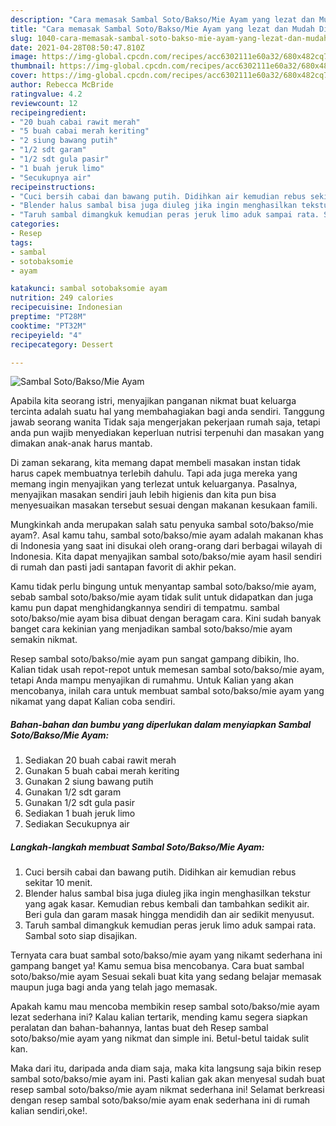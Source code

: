 ```yaml
---
description: "Cara memasak Sambal Soto/Bakso/Mie Ayam yang lezat dan Mudah Dibuat"
title: "Cara memasak Sambal Soto/Bakso/Mie Ayam yang lezat dan Mudah Dibuat"
slug: 1040-cara-memasak-sambal-soto-bakso-mie-ayam-yang-lezat-dan-mudah-dibuat
date: 2021-04-28T08:50:47.810Z
image: https://img-global.cpcdn.com/recipes/acc6302111e60a32/680x482cq70/sambal-sotobaksomie-ayam-foto-resep-utama.jpg
thumbnail: https://img-global.cpcdn.com/recipes/acc6302111e60a32/680x482cq70/sambal-sotobaksomie-ayam-foto-resep-utama.jpg
cover: https://img-global.cpcdn.com/recipes/acc6302111e60a32/680x482cq70/sambal-sotobaksomie-ayam-foto-resep-utama.jpg
author: Rebecca McBride
ratingvalue: 4.2
reviewcount: 12
recipeingredient:
- "20 buah cabai rawit merah"
- "5 buah cabai merah keriting"
- "2 siung bawang putih"
- "1/2 sdt garam"
- "1/2 sdt gula pasir"
- "1 buah jeruk limo"
- "Secukupnya air"
recipeinstructions:
- "Cuci bersih cabai dan bawang putih. Didihkan air kemudian rebus sekitar 10 menit."
- "Blender halus sambal bisa juga diuleg jika ingin menghasilkan tekstur yang agak kasar. Kemudian rebus kembali dan tambahkan sedikit air. Beri gula dan garam masak hingga mendidih dan air sedikit menyusut."
- "Taruh sambal dimangkuk kemudian peras jeruk limo aduk sampai rata. Sambal soto siap disajikan."
categories:
- Resep
tags:
- sambal
- sotobaksomie
- ayam

katakunci: sambal sotobaksomie ayam 
nutrition: 249 calories
recipecuisine: Indonesian
preptime: "PT28M"
cooktime: "PT32M"
recipeyield: "4"
recipecategory: Dessert

---
```



![Sambal Soto/Bakso/Mie Ayam](https://img-global.cpcdn.com/recipes/acc6302111e60a32/680x482cq70/sambal-sotobaksomie-ayam-foto-resep-utama.jpg)

Apabila kita seorang istri, menyajikan panganan nikmat buat keluarga tercinta adalah suatu hal yang membahagiakan bagi anda sendiri. Tanggung jawab seorang  wanita Tidak saja mengerjakan pekerjaan rumah saja, tetapi anda pun wajib menyediakan keperluan nutrisi terpenuhi dan masakan yang dimakan anak-anak harus mantab.

Di zaman  sekarang, kita memang dapat membeli masakan instan tidak harus capek membuatnya terlebih dahulu. Tapi ada juga mereka yang memang ingin menyajikan yang terlezat untuk keluarganya. Pasalnya, menyajikan masakan sendiri jauh lebih higienis dan kita pun bisa menyesuaikan masakan tersebut sesuai dengan makanan kesukaan famili. 



Mungkinkah anda merupakan salah satu penyuka sambal soto/bakso/mie ayam?. Asal kamu tahu, sambal soto/bakso/mie ayam adalah makanan khas di Indonesia yang saat ini disukai oleh orang-orang dari berbagai wilayah di Indonesia. Kita dapat menyajikan sambal soto/bakso/mie ayam hasil sendiri di rumah dan pasti jadi santapan favorit di akhir pekan.

Kamu tidak perlu bingung untuk menyantap sambal soto/bakso/mie ayam, sebab sambal soto/bakso/mie ayam tidak sulit untuk didapatkan dan juga kamu pun dapat menghidangkannya sendiri di tempatmu. sambal soto/bakso/mie ayam bisa dibuat dengan beragam cara. Kini sudah banyak banget cara kekinian yang menjadikan sambal soto/bakso/mie ayam semakin nikmat.

Resep sambal soto/bakso/mie ayam pun sangat gampang dibikin, lho. Kalian tidak usah repot-repot untuk memesan sambal soto/bakso/mie ayam, tetapi Anda mampu menyajikan di rumahmu. Untuk Kalian yang akan mencobanya, inilah cara untuk membuat sambal soto/bakso/mie ayam yang nikamat yang dapat Kalian coba sendiri.

<!--inarticleads1-->

##### Bahan-bahan dan bumbu yang diperlukan dalam menyiapkan Sambal Soto/Bakso/Mie Ayam:

1. Sediakan 20 buah cabai rawit merah
1. Gunakan 5 buah cabai merah keriting
1. Gunakan 2 siung bawang putih
1. Gunakan 1/2 sdt garam
1. Gunakan 1/2 sdt gula pasir
1. Sediakan 1 buah jeruk limo
1. Sediakan Secukupnya air




<!--inarticleads2-->

##### Langkah-langkah membuat Sambal Soto/Bakso/Mie Ayam:

1. Cuci bersih cabai dan bawang putih. Didihkan air kemudian rebus sekitar 10 menit.
1. Blender halus sambal bisa juga diuleg jika ingin menghasilkan tekstur yang agak kasar. Kemudian rebus kembali dan tambahkan sedikit air. Beri gula dan garam masak hingga mendidih dan air sedikit menyusut.
1. Taruh sambal dimangkuk kemudian peras jeruk limo aduk sampai rata. Sambal soto siap disajikan.




Ternyata cara buat sambal soto/bakso/mie ayam yang nikamt sederhana ini gampang banget ya! Kamu semua bisa mencobanya. Cara buat sambal soto/bakso/mie ayam Sesuai sekali buat kita yang sedang belajar memasak maupun juga bagi anda yang telah jago memasak.

Apakah kamu mau mencoba membikin resep sambal soto/bakso/mie ayam lezat sederhana ini? Kalau kalian tertarik, mending kamu segera siapkan peralatan dan bahan-bahannya, lantas buat deh Resep sambal soto/bakso/mie ayam yang nikmat dan simple ini. Betul-betul taidak sulit kan. 

Maka dari itu, daripada anda diam saja, maka kita langsung saja bikin resep sambal soto/bakso/mie ayam ini. Pasti kalian gak akan menyesal sudah buat resep sambal soto/bakso/mie ayam nikmat sederhana ini! Selamat berkreasi dengan resep sambal soto/bakso/mie ayam enak sederhana ini di rumah kalian sendiri,oke!.

